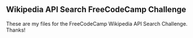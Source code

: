 ## Wikipedia API Search FreeCodeCamp Challenge

These are my files for the FreeCodeCamp Wikipedia API Search Challenge. Thanks!